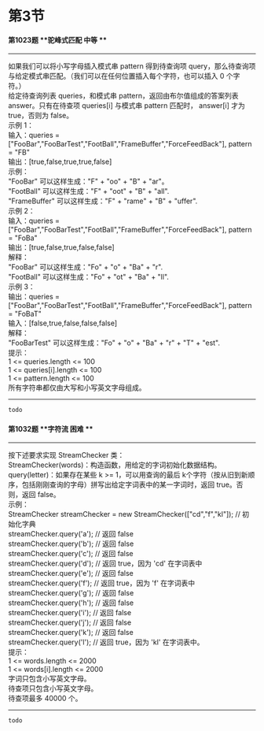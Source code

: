 # 第3节

#### 第1023题	**驼峰式匹配	中等	**
***
如果我们可以将小写字母插入模式串 pattern 得到待查询项 query，那么待查询项与给定模式串匹配。（我们可以在任何位置插入每个字符，也可以插入 0 个字符。）<br>给定待查询列表 queries，和模式串 pattern，返回由布尔值组成的答案列表 answer。只有在待查项 queries[i] 与模式串 pattern 匹配时， answer[i] 才为 true，否则为 false。<br>示例 1：<br>输入：queries = ["FooBar","FooBarTest","FootBall","FrameBuffer","ForceFeedBack"], pattern = "FB"<br>输出：[true,false,true,true,false]<br>示例：<br>"FooBar" 可以这样生成："F" + "oo" + "B" + "ar"。<br>"FootBall" 可以这样生成："F" + "oot" + "B" + "all".<br>"FrameBuffer" 可以这样生成："F" + "rame" + "B" + "uffer".<br>示例 2：<br>输入：queries = ["FooBar","FooBarTest","FootBall","FrameBuffer","ForceFeedBack"], pattern = "FoBa"<br>输出：[true,false,true,false,false]<br>解释：<br>"FooBar" 可以这样生成："Fo" + "o" + "Ba" + "r".<br>"FootBall" 可以这样生成："Fo" + "ot" + "Ba" + "ll".<br>示例 3：<br>输出：queries = ["FooBar","FooBarTest","FootBall","FrameBuffer","ForceFeedBack"], pattern = "FoBaT"<br>输入：[false,true,false,false,false]<br>解释：<br>"FooBarTest" 可以这样生成："Fo" + "o" + "Ba" + "r" + "T" + "est".<br>提示：<br>1 <= queries.length <= 100<br>1 <= queries[i].length <= 100<br>1 <= pattern.length <= 100<br>所有字符串都仅由大写和小写英文字母组成。
***

```python
todo
```
#### 第1032题	**字符流	困难	**
***
按下述要求实现 StreamChecker 类：<br>StreamChecker(words)：构造函数，用给定的字词初始化数据结构。<br>query(letter)：如果存在某些 k >= 1，可以用查询的最后 k个字符（按从旧到新顺序，包括刚刚查询的字母）拼写出给定字词表中的某一字词时，返回 true。否则，返回 false。<br>示例：<br>StreamChecker streamChecker = new StreamChecker(["cd","f","kl"]); // 初始化字典<br>streamChecker.query('a');          // 返回 false<br>streamChecker.query('b');          // 返回 false<br>streamChecker.query('c');          // 返回 false<br>streamChecker.query('d');          // 返回 true，因为 'cd' 在字词表中<br>streamChecker.query('e');          // 返回 false<br>streamChecker.query('f');          // 返回 true，因为 'f' 在字词表中<br>streamChecker.query('g');          // 返回 false<br>streamChecker.query('h');          // 返回 false<br>streamChecker.query('i');          // 返回 false<br>streamChecker.query('j');          // 返回 false<br>streamChecker.query('k');          // 返回 false<br>streamChecker.query('l');          // 返回 true，因为 'kl' 在字词表中。<br>提示：<br>1 <= words.length <= 2000<br>1 <= words[i].length <= 2000<br>字词只包含小写英文字母。<br>待查项只包含小写英文字母。<br>待查项最多 40000 个。
***

```python
todo
```
